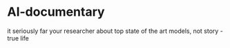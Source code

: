 # AI-documentary
it seriously far your researcher about top state of the art models, not story -  true life
